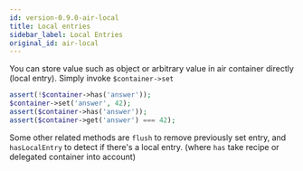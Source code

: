 ```yaml
---
id: version-0.9.0-air-local
title: Local entries
sidebar_label: Local Entries
original_id: air-local
---
```


You can store value such as object or arbitrary value in air container directly (local entry). Simply invoke `$container->set`

```php
assert(!$container->has('answer'));
$container->set('answer', 42);
assert($container->has('answer'));
assert($container->get('answer') === 42);
```

Some other related methods are `flush` to remove previously set entry, and `hasLocalEntry` to detect if there's a local entry. (where `has` take recipe or delegated container into account)

